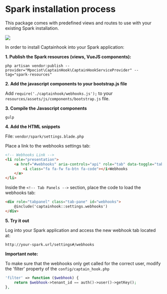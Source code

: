 # Spark installation process

This package comes with predefined views and routes to use with your existing Spark installation.

<img src="http://marcelpociot.com/user/pages/about/listing.png" />

In order to install Captainhook into your Spark application:

**1. Publish the Spark resources (views, VueJS components):**

`php artisan vendor:publish --provider="Mpociot\CaptainHook\CaptainHookServiceProvider" --tag="spark-resources"`

**2. Add the javascript components to your bootstrap.js file**

Add `require('./captainhook/webhooks.js');` to your `resources/assets/js/components/bootstrap.js` file.

**3. Compile the Javascript components**

`gulp`

**4. Add the HTML snippets**

File: `vendor/spark/settings.blade.php`

Place a link to the webhooks settings tab:

```html
<!-- Webhooks Link -->
<li role="presentation">
    <a href="#webhooks" aria-controls="api" role="tab" data-toggle="tab">
        <i class="fa fa-fw fa-btn fa-code"></i>Webhooks
    </a>
</li>
```

Inside the `<!-- Tab Panels -->` section, place the code to load the webhooks tab:

```html
<div role="tabpanel" class="tab-pane" id="webhooks">
    @include('captainhook::settings.webhooks')
</div>
```

**5. Try it out**

Log into your Spark application and access the new webhook tab located at:

`http://your-spark.url/settings#/webhooks`

**Important note:**

To make sure that the webhooks only get called for the correct user, modify the 'filter' property of the `config/captain_hook.php`

```php
'filter' => function ($webhook) {
    return $webhook->tenant_id == auth()->user()->getKey();
},
```